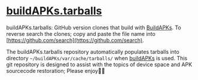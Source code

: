 # [buildAPKs.tarballs](https://github.com/BuildAPKs/buildAPKs.tarballs)

buildAPKs.tarballs:  GitHub version clones that build with [BuildAPKs](https://github.com/BuildAPKs).  To reverse search the clones; copy and paste the file name into [https://github.com/search](https://github.com/search).

The buildAPKs.tarballs repository automatically populates tarballs into directory `~/buildAPKs/var/cache/tarballs/` when [buildAPKs](https://buildapks.github.io/buildAPKs/) is used.  This git repository is designed to assist with the topics of device space and APK sourcecode restoration;  Please enjoy🎵🎶
<!--buildAPKs/buildAPKs.tarballs README.md EOF-->
